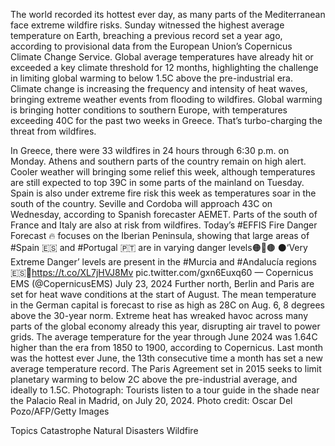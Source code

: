 The world recorded its hottest ever day, as many parts of the Mediterranean face extreme wildfire risks.
Sunday witnessed the highest average temperature on Earth, breaching a previous record set a year ago, according to provisional data from the European Union’s Copernicus Climate Change Service.
Global average temperatures have already hit or exceeded a key climate threshold for 12 months, highlighting the challenge in limiting global warming to below 1.5C above the pre-industrial era. Climate change is increasing the frequency and intensity of heat waves, bringing extreme weather events from flooding to wildfires.
Global warming is bringing hotter conditions to southern Europe, with temperatures exceeding 40C for the past two weeks in Greece. That’s turbo-charging the threat from wildfires.

In Greece, there were 33 wildfires in 24 hours through 6:30 p.m. on Monday. Athens and southern parts of the country remain on high alert. Cooler weather will bringing some relief this week, although temperatures are still expected to top 39C in some parts of the mainland on Tuesday.
Spain is also under extreme fire risk this week as temperatures soar in the south of the country. Seville and Cordoba will approach 43C on Wednesday, according to Spanish forecaster AEMET. Parts of the south of France and Italy are also at risk from wildfires.
Today’s #EFFIS Fire Danger Forecast 🔥 focuses on the Iberian Peninsula, showing that large areas of #Spain 🇪🇸 and #Portugal 🇵🇹 are in varying danger levels🟠🔴🟤
⚫️‘Very Extreme Danger’ levels are present in the #Murcia and #Andalucía regions🇪🇸📎https://t.co/XL7jHVJ8Mv pic.twitter.com/gxn6Euxq60
— Copernicus EMS (@CopernicusEMS) July 23, 2024
Further north, Berlin and Paris are set for heat wave conditions at the start of August. The mean temperature in the German capital is forecast to rise as high as 28C on Aug. 6, 8 degrees above the 30-year norm.
Extreme heat has wreaked havoc across many parts of the global economy already this year, disrupting air travel to power grids.
The average temperature for the year through June 2024 was 1.64C higher than the era from 1850 to 1900, according to Copernicus. Last month was the hottest ever June, the 13th consecutive time a month has set a new average temperature record.
The Paris Agreement set in 2015 seeks to limit planetary warming to below 2C above the pre-industrial average, and ideally to 1.5C.
Photograph: Tourists listen to a tour guide in the shade near the Palacio Real in Madrid, on July 20, 2024. Photo credit: Oscar Del Pozo/AFP/Getty Images

Topics
Catastrophe
Natural Disasters
Wildfire
